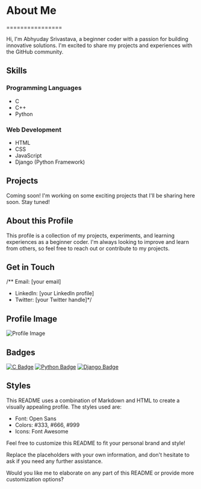# About Me
================

Hi, I'm Abhyuday Srivastava, a beginner coder with a passion for building innovative solutions. I'm excited to share my projects and experiences with the GitHub community.

**Skills**
------------

### Programming Languages

* C
* C++
* Python

### Web Development

* HTML
* CSS
* JavaScript
* Django (Python Framework)

**Projects**
------------

Coming soon! I'm working on some exciting projects that I'll be sharing here soon. Stay tuned!

**About this Profile**
---------------------

This profile is a collection of my projects, experiments, and learning experiences as a beginner coder. I'm always looking to improve and learn from others, so feel free to reach out or contribute to my projects.

**Get in Touch**
----------------

/** Email: [your email]
* LinkedIn: [your LinkedIn profile]
* Twitter: [your Twitter handle]*/

**Profile Image**
-----------------

![Profile Image](https://avatars.githubusercontent.com/u/your-github-username?v=4)

**Badges**
----------

[![C Badge](https://img.shields.io/badge/C-00599C?style=for-the-badge&logo=c&logoColor=white)](https://github.com/your-github-username?tab=repositories&q=&type=&language=c)
[![Python Badge](https://img.shields.io/badge/Python-3776AB?style=for-the-badge&logo=python&logoColor=white)](https://github.com/your-github-username?tab=repositories&q=&type=&language=python)
[![Django Badge](https://img.shields.io/badge/Django-092E20?style=for-the-badge&logo=django&logoColor=white)](https://github.com/your-github-username?tab=repositories&q=&type=&language=python)

**Styles**
----------

This README uses a combination of Markdown and HTML to create a visually appealing profile. The styles used are:

* Font: Open Sans
* Colors: #333, #666, #999
* Icons: Font Awesome

Feel free to customize this README to fit your personal brand and style!

Replace the placeholders with your own information, and don't hesitate to ask if you need any further assistance.

Would you like me to elaborate on any part of this README or provide more customization options?
